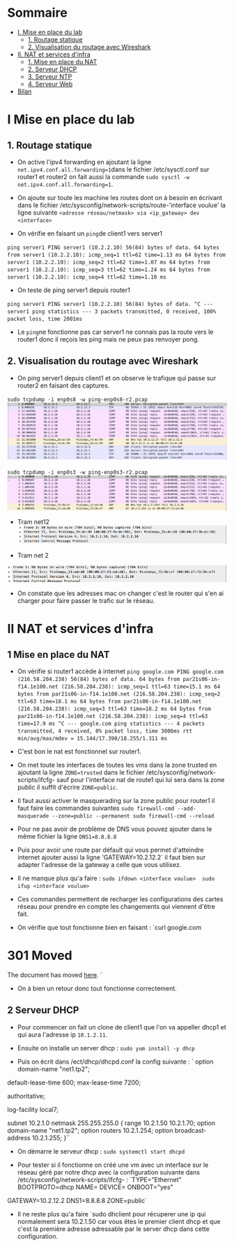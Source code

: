 # Sommaire

* [I. Mise en place du lab](#i-mise-en-place-du-lab)
  * [1. Routage statique](#2-routage-statique)
  * [2. Visualisation du routage avec Wireshark](#3-visualisation-du-routage-avec-wireshark)
* [II. NAT et services d'infra](#ii-nat-et-services-dinfra)
  * [1. Mise en place du NAT](#1-mise-en-place-du-nat)
  * [2. Serveur DHCP](#2-dhcp-server)
  * [3. Serveur NTP](#3-ntp-server)
  * [4. Serveur Web](#4-web-server)
* [Bilan](#bilan)

# I Mise en place du lab

## 1. Routage statique

* On active l'ipv4 forwarding en ajoutant la ligne `net.ipv4.conf.all.forwarding=1`dans le fichier /etc/sysctl.conf sur router1 et router2 on fait aussi la commande `sudo sysctl -w net.ipv4.conf.all.forwarding=1`.

* On ajoute sur toute les machine les routes dont on à besoin en écrivant dans le fichier /etc/sysconfig/network-scripts/route-'interface voulue' la ligne suivante `<adresse réseau/netmask> via <ip_gateway> dev <interface>`

* On vérifie en faisant un `ping`de client1 vers server1 


`ping server1
PING server1 (10.2.2.10) 56(84) bytes of data.
64 bytes from server1 (10.2.2.10): icmp_seq=1 ttl=62 time=1.13 ms
64 bytes from server1 (10.2.2.10): icmp_seq=2 ttl=62 time=1.07 ms
64 bytes from server1 (10.2.2.10): icmp_seq=3 ttl=62 time=1.24 ms
64 bytes from server1 (10.2.2.10): icmp_seq=4 ttl=62 time=1.10 ms`

* On teste de ping server1 depuis router1

`ping server1
PING server1 (10.2.2.10) 56(84) bytes of data.
^C
--- server1 ping statistics ---
3 packets transmitted, 0 received, 100% packet loss, time 2001ms`
* Le `ping`ne fonctionne pas car server1 ne connais pas la route vers le router1 donc il reçois les ping mais ne peux pas renvoyer pong.

## 2. Visualisation du routage avec Wireshark

* On ping server1 depuis client1 et on observe le trafique qui passe sur router2
en faisant des captures.

`sudo tcpdump -i enp0s8 -w ping-enp0s8-r2.pcap`
![alt text](/2/screens/ping-enp0s8-r2.png "Whireshark")

`sudo tcpdump -i enp0s3 -w ping-enp0s3-r2.pcap`
![alt text](/2/screens/ping-enp0s3-r2.png "Whireshark")

* Tram net12 
![alt text](/2/screens/mac-enp0s8-r2.png "Whireshark")
 
* Tram net 2
 
![alt text](/2/screens/mac-enp0s3-r2.png "Whireshark")
 
* On constate que les adresses mac on changer c'est le router qui s'en ai charger pour faire passer le trafic sur le réseau.

# II NAT et services d'infra

## 1 Mise en place du NAT

* On vérifie si router1 accède à internet
`ping google.com
PING google.com (216.58.204.238) 56(84) bytes of data.
64 bytes from par21s06-in-f14.1e100.net (216.58.204.238): icmp_seq=1 ttl=63 time=15.1 ms
64 bytes from par21s06-in-f14.1e100.net (216.58.204.238): icmp_seq=2 ttl=63 time=18.1 ms
64 bytes from par21s06-in-f14.1e100.net (216.58.204.238): icmp_seq=3 ttl=63 time=18.2 ms
64 bytes from par21s06-in-f14.1e100.net (216.58.204.238): icmp_seq=4 ttl=63 time=17.9 ms
^C
--- google.com ping statistics ---
4 packets transmitted, 4 received, 0% packet loss, time 3006ms
rtt min/avg/max/mdev = 15.144/17.390/18.255/1.311 ms`

* C'est bon le nat est fonctionnel sur router1.

* On met toute les interfaces de toutes les vms dans la zone trusted en ajoutant la ligne
`ZONE=trusted` dans le fichier /etc/sysconfig/network-scripts/ifcfg-<interface voulue> sauf pour l'interface nat de route1 qui lui sera dans la zone public il suffit d'écrire `ZONE=public`.
 
 * Il faut aussi activer le masquerading sur la zone public pour router1 il faut faire les commandes suivantes
 `sudo firewall-cmd --add-masquerade --zone=public --permanent
  sudo firewall-cmd --reload`
 
* Pour ne pas avoir de problème de DNS vous pouvez ajouter dans le même fichier la ligne `DNS1=8.8.8.8`
 
* Puis pour avoir une route par défault qui vous permet d'atteindre internet ajouter aussi la ligne 'GATEWAY=10.2.12.2` il faut bien sur adapter l'adresse de la gateway a celle que vous utilisez.
 
* Il ne manque plus qu'a faire :
`sudo ifdown <interface voulue> 
 sudo ifup <interface voulue>`
 
 * Ces commandes permettent de recharger les configurations des cartes réseau pour prendre en compte les changements qui viennent d'être fait.
 
* On vérifie que tout fonctionne bien en faisant :
`curl google.com
<HTML><HEAD><meta http-equiv="content-type" content="text/html;charset=utf-8">
<TITLE>301 Moved</TITLE></HEAD><BODY>
<H1>301 Moved</H1>
The document has moved
<A HREF="http://www.google.com/">here</A>.
</BODY></HTML>`

* On à bien un retour donc tout fonctionne correctement.

## 2 Serveur DHCP

* Pour commencer on fait un clone de client1 que l'on va appeller dhcp1 et qui aura l'adresse ip `10.1.2.11`.

* Ensuite on installe un server dhcp :
`sudo yum install -y dhcp`

* Puis on écrit dans /ect/dhcp/dhcpd.conf la config suivante :
`
option domain-name "net1.tp2";

default-lease-time 600;
max-lease-time 7200;

authoritative;


log-facility local7;

subnet 10.2.1.0 netmask 255.255.255.0 {
  range 10.2.1.50 10.2.1.70;
  option domain-name "net1.tp2";
  option routers 10.2.1.254;
  option broadcast-address 10.2.1.255;
}``

* On démarre le serveur dhcp :
`sudo systemctl start dhcpd`

* Pour tester si il fonctionne on créé une vm avec un interface sur le réseau géré par notre dhcp avec la configuration suivante dans /etc/sysconfig/network-scripts/ifcfg-<interface> :
`TYPE="Ethernet"
BOOTPROTO=dhcp
NAME=<interface>
DEVICE=<interface>
ONBOOT="yes"

GATEWAY=10.2.12.2
DNS1=8.8.8.8
ZONE=public`

* Il ne reste plus qu'a faire `sudo dhclient pour récuperer une ip qui normalement sera 10.2.1.50 car vous êtes le premier client dhcp et que c'est la première adresse adressable par le server dhcp dans cette configuration.
